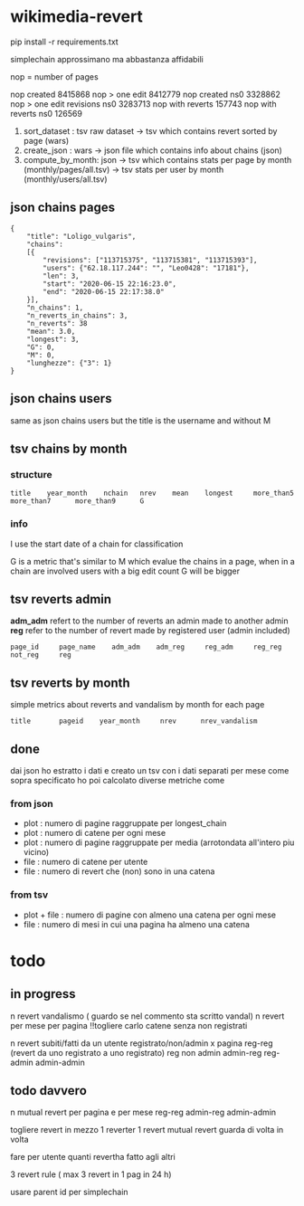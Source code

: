 # wikimedia-revert

pip install -r requirements.txt

simplechain approssimano ma abbastanza affidabili

nop = number of pages

nop created                     8415868
nop > one edit                  8412779 
nop created ns0                 3328862
nop > one edit revisions ns0    3283713
nop with reverts                 157743
nop with reverts ns0             126569


1) sort_dataset : tsv raw dataset -> tsv which contains revert sorted by page (wars)
2) create_json  : wars -> json file which contains info about chains (json)
3) compute_by_month: json -> tsv which contains stats per page by month (monthly/pages/all.tsv) -> tsv stats per user by month (monthly/users/all.tsv)

## json chains pages
```
{
    "title": "Loligo_vulgaris", 
    "chains": 
    [{
        "revisions": ["113715375", "113715381", "113715393"], 
        "users": {"62.18.117.244": "", "Leo0428": "17181"}, 
        "len": 3, 
        "start": "2020-06-15 22:16:23.0", 
        "end": "2020-06-15 22:17:38.0"
    }], 
    "n_chains": 1, 
    "n_reverts_in_chains": 3, 
    "n_reverts": 38
    "mean": 3.0, 
    "longest": 3, 
    "G": 0,
    "M": 0, 
    "lunghezze": {"3": 1}
}
```
## json chains users
same as json chains users but the title is the username and without M

## tsv chains by month

### structure 
```
title    year_month    nchain   nrev    mean    longest     more_than5      more_than7      more_than9      G
```
### info
I use the start date of a chain for classification 

G is a metric that's similar to M which evalue the chains in a page, when in a chain are involved users with a big edit count G will be bigger


## tsv reverts admin
**adm_adm** refert to the number of reverts an admin made to another admin 
**reg** refer to the number of revert made by registered user (admin included)

```
page_id     page_name    adm_adm    adm_reg     reg_adm     reg_reg     not_reg     reg
```

## tsv reverts by month 
simple metrics about reverts and vandalism by month for each page 

```
title       pageid    year_month     nrev      nrev_vandalism
```


## done 
dai json ho estratto i dati e creato un tsv con i dati separati per mese come sopra specificato 
ho poi calcolato diverse metriche come 
### from json

- plot : numero di pagine raggruppate per longest_chain
- plot : numero di catene per ogni mese 
- plot : numero di pagine raggruppate per media (arrotondata all'intero piu vicino)
- file : numero di catene per utente 
- file : numero di revert che (non) sono in una catena 
### from tsv

- plot + file : numero di pagine con almeno una catena per ogni mese 
- file : numero di mesi in cui una pagina ha almeno una catena 


# todo

## in progress 
n revert vandalismo ( guardo se nel commento sta scritto vandal)
n revert per mese per pagina !!togliere carlo
catene senza non registrati

n revert subiti/fatti da un utente registrato/non/admin x pagina
    reg-reg (revert da uno registrato a uno registrato) reg non admin
    admin-reg 
    reg-admin
    admin-admin

## todo davvero

n mutual revert per pagina e per mese
    reg-reg
    admin-reg
    admin-admin

togliere revert in mezzo 1 reverter 1 revert 
mutual revert guarda di volta in volta 

fare per utente quanti revertha fatto agli altri 

3 revert rule ( max 3 revert in 1 pag in 24 h)

usare parent id per simplechain
